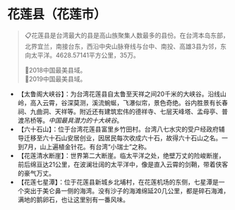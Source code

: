 # 花莲县（花莲市）
> 📋花莲县是台湾最大的县是高山族聚集人数最多的县份。在台湾本岛东部，北界宜兰，南接台东，西沿中央山脉脊线与台中、南投、高雄3县为邻，东向太平洋。4628.57141平方公里，35万。  
>   
> 🏅2018中国最美县域。  
> 🏅2019中国最美县域。  
 
 * 【太鲁阁大峡谷】：为台湾花莲县自太鲁至天祥之间20千米的大峡谷。沿线山岭，高入云霄，谷深莫测，溪流蜿蜒，飞瀑似帘，景色奇绝。谷内胜景有长春祠、九曲洞、天祥等。附近还有建筑宏伟的德祥寺、七层天峰塔、孟母亭、普渡吊桥等。*中国最具潜力的十大峡谷*。    
 * 【六十石山】：位于台湾花莲县富里乡竹田村。台湾八七水灾的受户经政府辅导迁移至六十石山安居创业，因居民每次收成六十石，故得六十石山之名。一到7月，山上遍植金针花。有台湾“小瑞士”之称。  
 * 【花莲清水断崖】：世界第二大断崖。临太平洋之处，绝壁万丈的险峻断崖，前后绵亘达21公里，在波澜壮阔的太平洋中，像是直入云霄的剑鞘，带着侠客的豪气万丈。  
 * 【花莲七星潭】：位于花莲县新城乡北埔村，在花莲机场的东侧，七星潭是一个突出于美仑鼻一侧的海湾。没有沙子的海滩绵延20几公里，都是碎石海滩，满地的鹅卵石，也让这里别有一番风味。